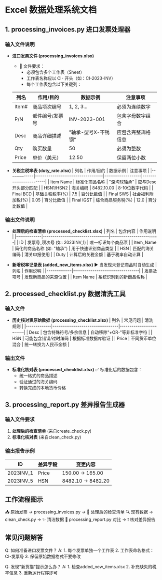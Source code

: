 # Excel 数据处理系统文档

## 1. processing_invoices.py 进口发票处理器
### 输入文件说明
- **进口发票文件 (processing_invoices.xlsx)**
  - 📂 文件要求：
    - 必须包含多个工作表（Sheet）
    - 工作表名称应以 CI- 开头（如：CI-2023-INV）
    - 每个工作表包含以下关键列：

  | 列名         | 作用/目的                          | 数据示例           | 注意事项                 |
  |-------------|-----------------------------------|-------------------|------------------------|
  | Item#       | 商品项次编号                       | 1, 2, 3...        | 必须为连续数字            |
  | P/N         | 部件编号/发票号                    | INV-2023-001      | 包含字母数字组合          |
  | Desc        | 商品详细描述                       | "轴承-型号X-不锈钢" | 应包含完整规格信息        |
  | Qty         | 购买数量                           | 50                | 必须为整数               |
  | Price       | 单价（美元）                       | 12.50             | 保留两位小数             |

- **关税主税率表 (duty_rate.xlsx)**
  | 列名         | 作用/目的                          | 数据示例           | 注意事项                 |
  |-------------|-----------------------------------|-------------------|------------------------|
  | Item Name   | 标准化商品名称                     | "深沟球轴承"       | 应与Desc开头部分匹配      |
  | HSN1/HSN2   | 海关编码                          | 8482.10.00        | 8-10位数字代码           |
  | Final BCD   | 基础关税税率(%)                   | 7.5               | 百分比数值               |
  | Final SWS   | 社会福利附加税(%)                 | 0.05              | 百分比数值               |
  | Final IGST  | 综合商品服务税(%)                 | 12.0              | 百分比数值               |

### 输出文件说明
- **处理后的检查清单 (processed_checklist.xlsx)**
  | 列名         | 包含内容                          | 作用说明                 |
  |-------------|----------------------------------|-------------------------|
  | ID          | 发票号_项次号 (如: 2023INV_1)    | 唯一标识每个商品项        |
  | Item_Name   | 简化的商品名称 (如: "轴承")       | 用于快速识别商品类型       |
  | HSN         | 匹配的海关编码                    | 清关申报使用              |
  | Duty        | 计算后的关税金额                  | 基于税率自动计算           |

- **新增税率记录表 (added_new_items.xlsx)**
  ▶️ 当发现未登记商品时自动生成
  | 列名         | 作用说明                          |
  |-------------|----------------------------------|
  | 发票及项号    | 发现新商品的来源位置               |
  | Item Name   | 系统识别到的新商品名称             |

## 2. processed_checklist.py 数据清洗工具
### 输入文件
- **历史核对表原始数据 (processing_checklist.xlsx)**
  | 列名         | 常见问题                          | 清洗规则                 |
  |-------------|----------------------------------|-------------------------|
  | Desc        | 包含特殊符号/多余信息             | 自动移除"+OR-"等非标准字符 |
  | HSN         | 可能包含错误/过时编码             | 根据标准数据库验证         |
  | Price       | 不同货币单位混合                  | 统一转换为人民币金额       |

### 输出文件
- **标准化核对表 (processed_checklist.xlsx)**
  ✅ 标准化后的数据包含：
  - 统一格式的商品描述
  - 验证通过的海关编码
  - 转换完成的本地货币价格

## 3. processing_report.py 差异报告生成器
### 输入文件要求
1. **处理后的检查清单** (来自create_check.py)
2. **标准化核对表** (来自clean_check.py)

### 输出报告示例
| ID          | 差异字段       | 变更内容              |
|-------------|---------------|----------------------|
| 2023INV_1   | Price         | 150.00 → 165.00     |
| 2023INV_5   | HSN           | 8482.10 → 8482.20   |

## 工作流程图示
📥 原始发票 → processing_invoices.py → 📄 处理后的检查清单
🔍 现有数据 → clean_check.py → ✨ 清洁数据
🔄 processing_report.py 对比 → ❗ 核对差异报告

## 常见问题解答
Q: 如何准备进口发票文件？
A: 1. 每个发票单独一个工作表
   2. 工作表命名格式：CI-发票号
   3. 保留原始数据格式不要修改

Q: 发现"新货描"提示怎么办？
A: 1. 检查added_new_items.xlsx
   2. 补充缺失的税率信息
   3. 重新运行程序即可 
